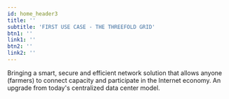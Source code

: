 ```yaml
---
id: home_header3
title: ''
subtitle: 'FIRST USE CASE - THE THREEFOLD GRID'
btn1: ''
link1: ''
btn2: ''
link2: ''
---
```


Bringing a smart, secure and efficient network solution that allows anyone (farmers) to connect capacity and participate in the Internet economy. An upgrade from today's centralized data center model.